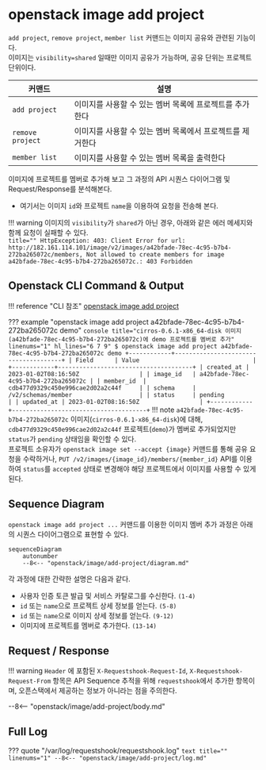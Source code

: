# openstack image add project

`add project`, `remove project`, `member list` 커맨드는 이미지 공유와 관련된 기능이다.  
이미지는 `visibility=shared` 일때만 이미지 공유가 가능하며, 공유 단위는 프로젝트 단위이다.  

| 커맨드 | 설명 |
| --- | ---- |
| `add project` | 이미지를 사용할 수 있는 멤버 목록에 프로젝트를 추가한다 |
| `remove project` | 이미지를 사용할 수 있는 멤버 목록에서 프로젝트를 제거한다 |
| `member list` | 이미지를 사용할 수 있는 멤버 목록을 출력한다 |

이미지에 프로젝트를 멤버로 추가해 보고 그 과정의 API 시퀀스 다이어그램 및 Request/Response를 분석해본다.  

* 여기서는 이미지 `id`와 프로젝트 `name`을 이용하여 요청을 전송해 본다.  

!!! warning
    이미지의 `visibility`가 `shared`가 아닌 경우, 아래와 같은 에러 메세지와 함께 요청이 실패할 수 있다.  
    ``` title=""
    HttpException: 403: Client Error for url: http://182.161.114.101/image/v2/images/a42bfade-78ec-4c95-b7b4-272ba265072c/members, Not allowed to create members for image a42bfade-78ec-4c95-b7b4-272ba265072c.: 403 Forbidden
    ```

## Openstack CLI Command & Output

!!! reference "CLI 참조"
    [openstack image add project](https://docs.openstack.org/python-openstackclient/zed/cli/command-objects/image-v2.html#image-add-project)

??? example "openstack image add project a42bfade-78ec-4c95-b7b4-272ba265072c demo"
    ``` console title="cirros-0.6.1-x86_64-disk 이미지(a42bfade-78ec-4c95-b7b4-272ba265072c)에 demo 프로젝트를 멤버로 추가" linenums="1" hl_lines="6 7 9"
    $ openstack image add project a42bfade-78ec-4c95-b7b4-272ba265072c demo
    +------------+--------------------------------------+
    | Field      | Value                                |
    +------------+--------------------------------------+
    | created_at | 2023-01-02T08:16:50Z                 |
    | image_id   | a42bfade-78ec-4c95-b7b4-272ba265072c |
    | member_id  | cdb477d9329c450e996cae2d02a2c44f     |
    | schema     | /v2/schemas/member                   |
    | status     | pending                              |
    | updated_at | 2023-01-02T08:16:50Z                 |
    +------------+--------------------------------------+
    ```
    !!! note
        `a42bfade-78ec-4c95-b7b4-272ba265072c` 이미지(`cirros-0.6.1-x86_64-disk`)에 대해, `cdb477d9329c450e996cae2d02a2c44f` 프로젝트(`demo`)가 멤버로 추가되었지만 `status`가 `pending` 상태임을 확인할 수 있다.  
        프로젝트 소유자가 `openstack image set --accept {image}` 커맨드를 통해 공유 요청을 수락하거나, `PUT /v2/images/{image_id}/members/{member_id}` API를 이용하여 `status`를 `accepted` 상태로 변경해야 해당 프로젝트에서 이미지를 사용할 수 있게 된다.  


## Sequence Diagram

`openstack image add project ...` 커맨드를 이용한 이미지 멤버 추가 과정은 아래의 시퀀스 다이어그램으로 표현할 수 있다.  

``` mermaid
sequenceDiagram
    autonumber
    --8<-- "openstack/image/add-project/diagram.md"
```

각 과정에 대한 간략한 설명은 다음과 같다.   

- 사용자 인증 토큰 발급 및 서비스 카탈로그를 수신한다. `(1-4)`
- `id` 또는 `name`으로 프로젝트 상세 정보를 얻는다. `(5-8)`
- `id` 또는 `name`으로 이미지 상세 정보를 얻는다. `(9-12)`
- 이미지에 프로젝트를 멤버로 추가한다. `(13-14)`

## Request / Response

!!! warning
    `Header` 에 포함된 `X-Requestshook-Request-Id`, `X-Requestshook-Request-From` 항목은 API Sequence 추적을 위해 `requestshook`에서 추가한 항목이며, 오픈스택에서 제공하는 정보가 아니라는 점을 주의한다.    

--8<-- "openstack/image/add-project/body.md"

## Full Log

??? quote "/var/log/requestshook/requestshook.log"
    ``` text title="" linenums="1"
    --8<-- "openstack/image/add-project/log.md"
    ```

